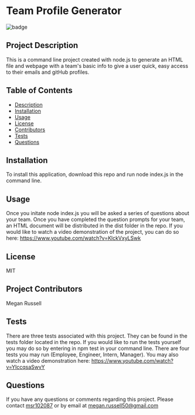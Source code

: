 
# Team Profile Generator


![badge](https://img.shields.io/badge/License-MIT-yellowgreen.svg)

## Project Description 

This is a command line project created with node.js to generate an HTML file and webpage with a team's basic info to give a user quick, easy access to their emails and gitHub profiles.

## Table of Contents

* [Description](#description)
* [Installation](#installation)
* [Usage](#usage)
* [License](#license)
* [Contributors](#contributors)
* [Tests](#tests)
* [Questions](#questions)
    
    


## Installation

To install this application, download this repo and run node index.js in the command line.

## Usage

Once you initate node index.js you will be asked a series of questions about your team.  Once you have completed the question prompts for your team, an HTML document will be distributed in the dist folder in the repo.  If you would like to watch a video demonstration of the project, you can do so here: https://www.youtube.com/watch?v=KlckVxyLSwk

## License

MIT

## Project Contributors

Megan Russell

## Tests

There are three tests associated with this project.  They can be found in the tests folder located in the repo.  If you would like to run the tests yourself you may do so by entering in npm test in your command line.  There are four tests you may run (Employee, Engineer, Intern, Manager).  You may also watch a video demonstration here:  https://www.youtube.com/watch?v=YIccqsaSwvY

## Questions

If you have any questions or comments regarding this project.  Please contact [msr102087](https://github.com/msr102087)
or by email at megan.russell50@gmail.com
